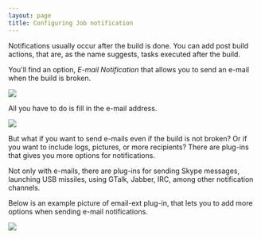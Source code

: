 ```yaml
---
layout: page
title: Configuring Job notification
---
```


<p>Notifications usually occur after the build is done. You can add
	post build actions, that are, as the name suggests, tasks executed
	after the build.</p>

<p>
	You'll find an option, <em>E-mail Notification</em> that allows you to
	send an e-mail when the build is broken.
</p>

<p class="center">
	<a href="{{ site.baseurl }}assets/img/screenshot_notifications_001.png">
		<img src="{{ site.baseurl }}assets/img/screenshot_notifications_001.png">
	</a>
</p>

<p>All you have to do is fill in the e-mail address.</p>

<p class="center">
	<a href="{{ site.baseurl }}assets/img/screenshot_notifications_002.png">
		<img src="{{ site.baseurl }}assets/img/screenshot_notifications_002.png">
	</a>
</p>

<p>But what if you want to send e-mails even if the build is not
	broken? Or if you want to include logs, pictures, or more recipients?
	There are plug-ins that gives you more options for notifications.</p>

<p>Not only with e-mails, there are plug-ins for sending Skype
	messages, launching USB missiles, using GTalk, Jabber, IRC, among
	other notification channels.</p>

<p>Below is an example picture of email-ext plug-in, that lets you to
	add more options when sending e-mail notifications.</p>

<p class="center">
	<a href="{{ site.baseurl }}assets/img/screenshot_notifications_003.png">
		<img src="{{ site.baseurl }}assets/img/screenshot_notifications_003.png">
	</a>
</p>
